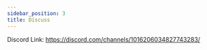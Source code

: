 ```yaml
---
sidebar_position: 3
title: Discuss
---
```


Discord Link:
https://discord.com/channels/1016206034827743283/